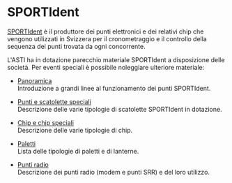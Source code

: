 # SPORTIdent

[SPORTIdent](https://sportident.com) è il produttore dei punti elettronici e dei relativi chip che vengono utilizzati in Svizzera per il cronometraggio e il controllo della sequenza dei punti trovata da ogni concorrente.  

L'ASTI ha in dotazione parecchio materiale SPORTIdent a disposizione delle società. Per eventi speciali è possibile noleggiare ulteriore materiale:

- [Panoramica](panoramica.md)  
Introduzione a grandi linee al funzionamento dei punti SPORTIdent.

- [Punti e scatolette speciali](scatolette.md)  
Descrizione delle varie tipologie di scatolette SPORTIdent in dotazione.

- [Chip e chip speciali](chip.md)  
Descrizione delle varie tipologie di chip.

- [Paletti](paletti.md)  
Lista delle tipologie di paletti e di lanterne.

- [Punti radio](punti_radio.md)  
Descrizione dei punti radio (modem e punti SRR) e del loro utilizzo.


